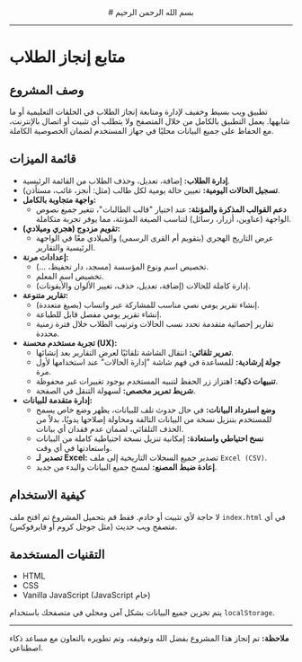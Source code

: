 <div align="center">
# بسم الله الرحمن الرحيم
</div>

---

# متابع إنجاز الطلاب

## وصف المشروع

تطبيق ويب بسيط وخفيف لإدارة ومتابعة إنجاز الطلاب في الحلقات التعليمية أو ما شابهها. يعمل التطبيق بالكامل من خلال المتصفح ولا يتطلب أي تثبيت أو اتصال بالإنترنت، مع الحفاظ على جميع البيانات محليًا في جهاز المستخدم لضمان الخصوصية الكاملة.

## قائمة الميزات

-   **إدارة الطلاب:** إضافة، تعديل، وحذف الطلاب من القائمة الرئيسية.
-   **تسجيل الحالات اليومية:** تعيين حالة يومية لكل طالب (مثل: أنجز، غائب، مستأذن).
-   **واجهة متجاوبة بالكامل:**
    -   **دعم القوالب المذكرة والمؤنثة:** عند اختيار "قالب الطالبات"، تتغير جميع نصوص الواجهة (عناوين، أزرار، رسائل) لتناسب الصيغة المؤنثة، مما يوفر تجربة متكاملة.
-   **تقويم مزدوج (هجري وميلادي):**
    -   عرض التاريخ الهجري (بتقويم أم القرى الرسمي) والميلادي معًا في الواجهة الرئيسية والتقارير.
-   **إعدادات مرنة:**
    -   تخصيص اسم ونوع المؤسسة (مسجد، دار تحفيظ، ...).
    -   تخصيص اسم المعلم.
    -   إدارة كاملة للحالات (إضافة، تعديل، حذف، تغيير الألوان والأيقونات).
-   **تقارير متنوعة:**
    -   إنشاء تقرير يومي نصي مناسب للمشاركة عبر واتساب (بصيغ متعددة).
    -   إنشاء تقرير يومي مفصل قابل للطباعة.
    -   تقارير إحصائية متقدمة تحدد نسب الحالات وترتيب الطلاب خلال فترة زمنية محددة.
-   **تجربة مستخدم محسنة (UX):**
    -   **تمرير تلقائي:** انتقال الشاشة تلقائيًا لعرض التقارير بعد إنشائها.
    -   **جولة إرشادية:** للمساعدة في فهم شاشة "إدارة الحالات" عند استخدامها لأول مرة.
    -   **تنبيهات ذكية:** اهتزاز زر الحفظ لتنبيه المستخدم بوجود تغييرات غير محفوظة.
    -   **شريط تمرير مخصص:** لسهولة التنقل في الصفحة.
-   **إدارة متقدمة للبيانات:**
    -   **وضع استرداد البيانات:** في حال حدوث تلف للبيانات، يظهر وضع خاص يسمح للمستخدم بتنزيل نسخة من البيانات التالفة ومحاولة إصلاحها يدويًا، بدلاً من الحذف التلقائي، لضمان عدم فقدان أي بيانات.
    -   **نسخ احتياطي واستعادة:** إمكانية تنزيل نسخة احتياطية كاملة من البيانات واستعادتها في أي وقت.
    -   **تصدير لـ Excel:** تصدير جميع السجلات التاريخية إلى ملف `Excel (CSV)`.
    -   **إعادة ضبط المصنع:** لمسح جميع البيانات والبدء من جديد.

## كيفية الاستخدام

لا حاجة لأي تثبيت أو خادم. فقط قم بتحميل المشروع ثم افتح ملف `index.html` في أي متصفح ويب حديث (مثل جوجل كروم أو فايرفوكس).

## التقنيات المستخدمة

-   HTML
-   CSS
-   Vanilla JavaScript (JavaScript خام)

يتم تخزين جميع البيانات بشكل آمن ومحلي في متصفحك باستخدام `localStorage`.

---

**ملاحظة:** تم إنجاز هذا المشروع بفضل الله وتوفيقه، وتم تطويره بالتعاون مع مساعد ذكاء اصطناعي.
